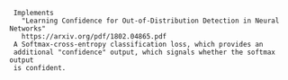     Implements
       "Learning Confidence for Out-of-Distribution Detection in Neural Networks"
       https://arxiv.org/pdf/1802.04865.pdf
     A Softmax-cross-entropy classification loss, which provides an
     additional "confidence" output, which signals whether the softmax output
     is confident.
